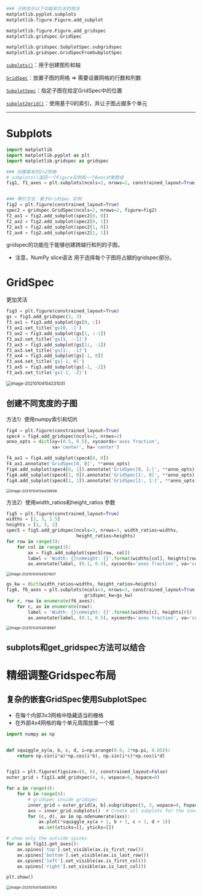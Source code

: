 ```python
### 示例显示以下功能和方法的用法
matplotlib.pyplot.subplots
matplotlib.figure.Figure.add_subplot

matplotlib.figure.Figure.add_gridspec
matplotlib.gridspec.GridSpec

matplotlib.gridspec.SubplotSpec.subgridspec
matplotlib.gridspec.GridSpecFromSubplotSpec
```

[`subplots()`](https://matplotlib.org/api/_as_gen/matplotlib.pyplot.subplots.html#matplotlib.pyplot.subplots)：用于创建图形和轴

[`GridSpec`](https://matplotlib.org/api/_as_gen/matplotlib.gridspec.GridSpec.html#matplotlib.gridspec.GridSpec)：放置子图的网格 => 需要设置网格的行数和列数

[`SubplotSpec`](https://matplotlib.org/api/_as_gen/matplotlib.gridspec.SubplotSpec.html#matplotlib.gridspec.SubplotSpec)：指定子图在给定GridSpec中的位置

[`subplot2grid()`](https://matplotlib.org/api/_as_gen/matplotlib.pyplot.subplot2grid.html#matplotlib.pyplot.subplot2grid)：使用基于0的索引，并让子图占据多个单元

---

# Subplots

```python
import matplotlib
import matplotlib.pyplot as plt
import matplotlib.gridspec as gridspec
```

```python
### 创建基本的2×2网格
# subplots()返回一个Figure实例和一个Axes对象数组
fig1, f1_axes = plt.subplots(ncols=2, nrows=2, constrained_layout=True)


### 等价方法：基于GridSpec 实例
fig2 = plt.figure(constrained_layout=True)
spec2 = gridspec.GridSpec(ncols=2, nrows=2, figure=fig2)
f2_ax1 = fig2.add_subplot(spec2[0, 0])
f2_ax2 = fig2.add_subplot(spec2[0, 1])
f2_ax3 = fig2.add_subplot(spec2[1, 0])
f2_ax4 = fig2.add_subplot(spec2[1, 1])
```

gridspec的功能在于能够创建跨越行和列的子图。

- 注意，NumPy slice语法 用于选择每个子图将占据的gridspec部分。







# GridSpec

更加灵活

```python
fig3 = plt.figure(constrained_layout=True)
gs = fig3.add_gridspec(3, 3)
f3_ax1 = fig3.add_subplot(gs[0, :])
f3_ax1.set_title('gs[0, :]')
f3_ax2 = fig3.add_subplot(gs[1, :-1])
f3_ax2.set_title('gs[1, :-1]')
f3_ax3 = fig3.add_subplot(gs[1:, -1])
f3_ax3.set_title('gs[1:, -1]')
f3_ax4 = fig3.add_subplot(gs[-1, 0])
f3_ax4.set_title('gs[-1, 0]')
f3_ax5 = fig3.add_subplot(gs[-1, -2])
f3_ax5.set_title('gs[-1, -2]')
```

<img src="https://cdn.jsdelivr.net/gh/DaiDuncan/PicUploader/img/20210104154231.png" alt="image-20210104154231031" style="zoom:80%;" />



## 创建不同宽度的子图

方法1）使用numpy索引和切片

```python
fig4 = plt.figure(constrained_layout=True)
spec4 = fig4.add_gridspec(ncols=2, nrows=2)
anno_opts = dict(xy=(0.5, 0.5), xycoords='axes fraction',
                 va='center', ha='center')

f4_ax1 = fig4.add_subplot(spec4[0, 0])
f4_ax1.annotate('GridSpec[0, 0]', **anno_opts)
fig4.add_subplot(spec4[0, 1]).annotate('GridSpec[0, 1:]', **anno_opts)
fig4.add_subplot(spec4[1, 0]).annotate('GridSpec[1:, 0]', **anno_opts)
fig4.add_subplot(spec4[1, 1]).annotate('GridSpec[1:, 1:]', **anno_opts)
```

<img src="https://cdn.jsdelivr.net/gh/DaiDuncan/PicUploader/img/20210104154429.png" alt="image-20210104154428908" style="zoom:67%;" />





方法2）使用width_ratios和height_ratios 参数

```python
fig5 = plt.figure(constrained_layout=True)
widths = [2, 3, 1.5]
heights = [1, 3, 2]
spec5 = fig5.add_gridspec(ncols=3, nrows=3, width_ratios=widths,
                          height_ratios=heights)
for row in range(3):
    for col in range(3):
        ax = fig5.add_subplot(spec5[row, col])
        label = 'Width: {}\nHeight: {}'.format(widths[col], heights[row])
        ax.annotate(label, (0.1, 0.5), xycoords='axes fraction', va='center')
```

<img src="https://cdn.jsdelivr.net/gh/DaiDuncan/PicUploader/img/20210104154501.png" alt="image-20210104154501607" style="zoom:67%;" />





```python
gs_kw = dict(width_ratios=widths, height_ratios=heights)
fig6, f6_axes = plt.subplots(ncols=3, nrows=3, constrained_layout=True,
                             gridspec_kw=gs_kw)
for r, row in enumerate(f6_axes):
    for c, ax in enumerate(row):
        label = 'Width: {}\nHeight: {}'.format(widths[c], heights[r])
        ax.annotate(label, (0.1, 0.5), xycoords='axes fraction', va='center')
```

<img src="https://cdn.jsdelivr.net/gh/DaiDuncan/PicUploader/img/20210104154618.png" alt="image-20210104154618687" style="zoom:67%;" />



## subplots和get_gridspec方法可以结合





# 精细调整Gridspec布局





## 复杂的嵌套GridSpec使用SubplotSpec

- 在每个内部3x3网格中隐藏适当的栅格
- 在外部4x4网格的每个单元周围放置一个框

```python
import numpy as np


def squiggle_xy(a, b, c, d, i=np.arange(0.0, 2*np.pi, 0.05)):
    return np.sin(i*a)*np.cos(i*b), np.sin(i*c)*np.cos(i*d)


fig11 = plt.figure(figsize=(8, 8), constrained_layout=False)
outer_grid = fig11.add_gridspec(4, 4, wspace=0, hspace=0)

for a in range(4):
    for b in range(4):
        # gridspec inside gridspec
        inner_grid = outer_grid[a, b].subgridspec(3, 3, wspace=0, hspace=0)
        axs = inner_grid.subplots()  # Create all subplots for the inner grid.
        for (c, d), ax in np.ndenumerate(axs):
            ax.plot(*squiggle_xy(a + 1, b + 1, c + 1, d + 1))
            ax.set(xticks=[], yticks=[])

# show only the outside spines
for ax in fig11.get_axes():
    ax.spines['top'].set_visible(ax.is_first_row())
    ax.spines['bottom'].set_visible(ax.is_last_row())
    ax.spines['left'].set_visible(ax.is_first_col())
    ax.spines['right'].set_visible(ax.is_last_col())

plt.show()
```

<img src="https://cdn.jsdelivr.net/gh/DaiDuncan/PicUploader/img/20210104154835.png" alt="image-20210104154834763" style="zoom:67%;" />